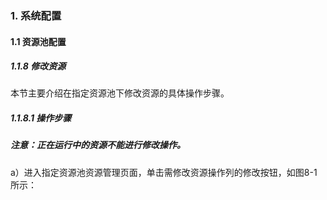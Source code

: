 ### 1. 系统配置

#### 1.1 资源池配置

##### 1.1.8 修改资源

本节主要介绍在指定资源池下修改资源的具体操作步骤。

##### 1.1.8.1 操作步骤

##### 注意：正在运行中的资源不能进行修改操作。

a）进入指定资源池资源管理页面，单击需修改资源操作列的修改按钮，如图8-1所示：

